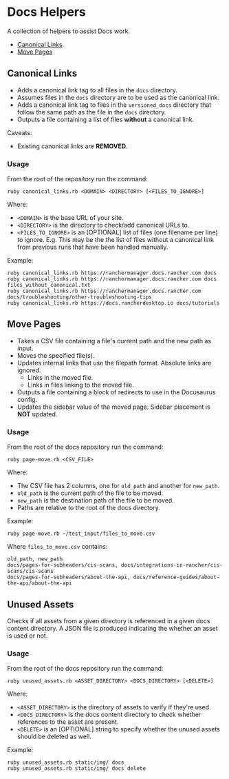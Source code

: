 # Docs Helpers

A collection of helpers to assist Docs work.

- [Canonical Links](#canonical-links)
- [Move Pages](#move-pages)

## Canonical Links

- Adds a canonical link tag to all files in the `docs` directory. 
- Assumes files in the `docs` directory are to be used as the canonical link.
- Adds a canonical link tag to files in the `versioned_docs` directory that follow the same path as the file in the `docs` directory.
- Outputs a file containing a list of files **without** a canonical link.

Caveats:
- Existing canonical links are **REMOVED**.

### Usage

From the root of the repository run the command:

```
ruby canonical_links.rb <DOMAIN> <DIRECTORY> [<FILES_TO_IGNORE>]
```

Where:
- `<DOMAIN>` is the base URL of your site.
- `<DIRECTORY>` is the directory to check/add canonical URLs to.
- `<FILES_TO_IGNORE>` is an [OPTIONAL] list of files (one filename per line) to ignore. E.g. This may be the the list of files without a canonical link from previous runs that have been handled manually.

Example:

```
ruby canonical_links.rb https://ranchermanager.docs.rancher.com docs
ruby canonical_links.rb https://ranchermanager.docs.rancher.com docs files_without_canonical.txt
ruby canonical_links.rb https://ranchermanager.docs.rancher.com docs/troubleshooting/other-troubleshooting-tips
ruby canonical_links.rb https://docs.rancherdesktop.io docs/tutorials
```

## Move Pages

- Takes a CSV file containing a file's current path and the new path as input.
- Moves the specified file(s).
- Updates internal links that use the filepath format. Absolute links are ignored.
  - Links in the moved file.
  - Links in files linking to the moved file. 
- Outputs a file containing a block of redirects to use in the Docusaurus config.
- Updates the sidebar value of the moved page. Sidebar placement is **NOT** updated.

### Usage

From the root of the docs repository run the command:

```
ruby page-move.rb <CSV_FILE>
```

Where:

- The CSV file has 2 columns, one for `old_path` and another for `new_path`.
- `old_path` is the current path of the file to be moved.
- `new_path` is the destination path of the file to be moved.
- Paths are relative to the root of the docs directory.

Example:

```
ruby page-move.rb ~/test_input/files_to_move.csv
```

Where `files_to_move.csv` contains:

```
old_path, new_path
docs/pages-for-subheaders/cis-scans, docs/integrations-in-rancher/cis-scans/cis-scans
docs/pages-for-subheaders/about-the-api, docs/reference-guides/about-the-api/about-the-api
```

## Unused Assets

Checks if all assets from a given directory is referenced in a given docs content directory. A JSON file is produced indicating the whether an asset is used or not.

### Usage

From the root of the docs repository run the command:

```
ruby unused_assets.rb <ASSET_DIRECTORY> <DOCS_DIRECTORY> [<DELETE>]
```

Where:

- `<ASSET_DIRECTORY>` is the directory of assets to verify if they're used.
- `<DOCS_DIRECTORY>` is the docs content directory to check whether references to the asset are present.
- `<DELETE>` is an [OPTIONAL] string to specify whether the unused assets should be deleted as well.

Example:

```
ruby unused_assets.rb static/img/ docs
ruby unused_assets.rb static/img/ docs delete
```